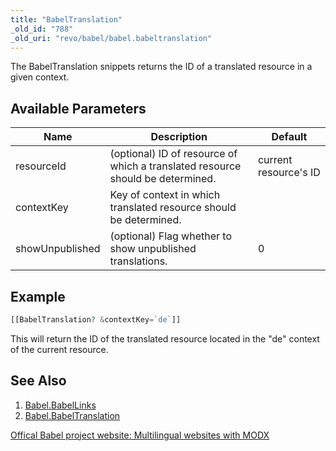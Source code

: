 ```yaml
---
title: "BabelTranslation"
_old_id: "788"
_old_uri: "revo/babel/babel.babeltranslation"
---
```


The BabelTranslation snippets returns the ID of a translated resource in a given context.

## Available Parameters

| Name            | Description                                                                    | Default               |
| --------------- | ------------------------------------------------------------------------------ | --------------------- |
| resourceId      | (optional) ID of resource of which a translated resource should be determined. | current resource's ID |
| contextKey      | Key of context in which translated resource should be determined.              |                       |
| showUnpublished | (optional) Flag whether to show unpublished translations.                      | 0                     |

## Example

``` php 
[[BabelTranslation? &contextKey=`de`]]
```

This will return the ID of the translated resource located in the "de" context of the current resource.

## See Also

1. [Babel.BabelLinks](/extras/revo/babel/babel.babellinks)
2. [Babel.BabelTranslation](/extras/revo/babel/babel.babeltranslation)

[Offical Babel project website: Multilingual websites with MODX](http://www.multilingual-modx.com/)
